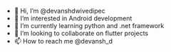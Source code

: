 - 👋 Hi, I’m @devanshdwivedipec
- 👀 I’m interested in Android development 
- 🌱 I’m currently learning python and .net framework
- 💞️ I’m looking to collaborate on flutter projects
- 📫 How to reach me @devansh_d 

<!---
devanshdwivedipec/devanshdwivedipec is a ✨ special ✨ repository because its `README.md` (this file) appears on your GitHub profile.
You can click the Preview link to take a look at your changes.
--->
